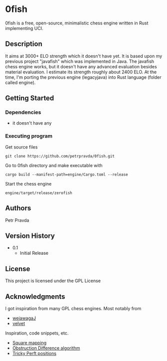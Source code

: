 # 0fish

0fish is a free, open-source, minimalistic chess engine written in Rust implementing UCI.

## Description

It aims at 3000+ ELO strength which it doesn't have yet.
It is based upon my previous project "javafish" which was implemented in Java. The javafish chess engine works, but it doesn't have any advanced evaluation besides material evaluation. I estimate its strength roughly about 2400 ELO.
At the time, I'm porting the previous engine (legacyjava) into Rust language (folder called engine).

## Getting Started

### Dependencies

* it doesn't have any 

### Executing program

Get source files
```
git clone https://github.com/petrpravda/0fish.git
```

Go to 0fish directory and make executable with
```
cargo build --manifest-path=engine/Cargo.toml --release
```

Start the chess engine
```
engine/target/release/zerofish
```

## Authors

Petr Pravda  

## Version History

* 0.1
    * Initial Release

## License

This project is licensed under the GPL License

## Acknowledgments

I got inspiration from many GPL chess engines. Most notably from
* [weiawagaJ](https://github.com/Heiaha/WeiawagaJ)
* [velvet](https://github.com/mhonert/velvet-chess)


Inspiration, code snippets, etc.
* [Square mapping](https://www.chessprogramming.org/Square_Mapping_Considerations)
* [Obstruction Difference algorithm](https://www.chessprogramming.org/Obstruction_Difference)
* [Tricky Perft positions](http://www.talkchess.com/forum3/viewtopic.php?t=47318)
